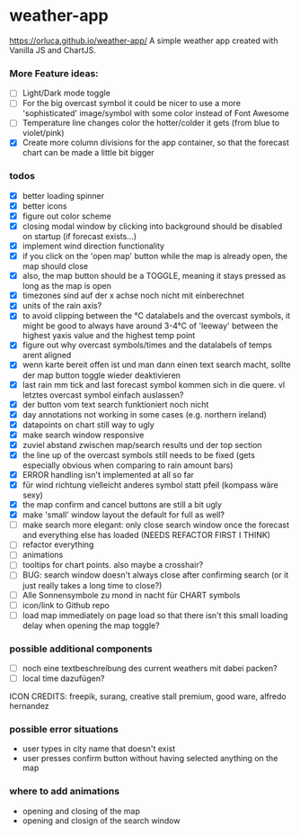 # weather-app

https://orluca.github.io/weather-app/
A simple weather app created with Vanilla JS and ChartJS.

### More Feature ideas:

- [ ] Light/Dark mode toggle
- [ ] For the big overcast symbol it could be nicer to use a more 'sophisticated' image/symbol with some color instead of Font Awesome
- [ ] Temperature line changes color the hotter/colder it gets (from blue to violet/pink)
- [x] Create more column divisions for the app container, so that the forecast chart can be made a little bit bigger

### todos

- [x] better loading spinner
- [x] better icons
- [x] figure out color scheme
- [x] closing modal window by clicking into background should be disabled on startup (if forecast exists...)
- [x] implement wind direction functionality
- [x] if you click on the 'open map' button while the map is already open, the map should close
- [x] also, the map button should be a TOGGLE, meaning it stays pressed as long as the map is open
- [x] timezones sind auf der x achse noch nicht mit einberechnet
- [x] units of the rain axis?
- [x] to avoid clipping between the °C datalabels and the overcast symbols, it might be good to always have around 3-4°C of 'leeway' between the highest yaxis value and the highest temp point
- [x] figure out why overcast symbols/times and the datalabels of temps arent aligned
- [x] wenn karte bereit offen ist und man dann einen text search macht, sollte der map button toggle wieder deaktivieren
- [x] last rain mm tick and last forecast symbol kommen sich in die quere. vl letztes overcast symbol einfach auslassen?
- [x] der button vom text search funktioniert noch nicht
- [x] day annotations not working in some cases (e.g. northern ireland)
- [x] datapoints on chart still way to ugly
- [x] make search window responsive
- [x] zuviel abstand zwischen map/search results und der top section
- [x] the line up of the overcast symbols still needs to be fixed (gets especially obvious when comparing to rain amount bars)
- [x] ERROR handling isn't implemented at all so far
- [x] für wind richtung vielleicht anderes symbol statt pfeil (kompass wäre sexy)
- [x] the map confirm and cancel buttons are still a bit ugly
- [x] make 'small' window layout the default for full as well?
- [ ] make search more elegant: only close search window once the forecast and everything else has loaded (NEEDS REFACTOR FIRST I THINK)
- [ ] refactor everything
- [ ] animations
- [ ] tooltips for chart points. also maybe a crosshair?
- [ ] BUG: search window doesn't always close after confirming search (or it just really takes a long time to close?)
- [ ] Alle Sonnensymbole zu mond in nacht für CHART symbols
- [ ] icon/link to Github repo
- [ ] load map immediately on page load so that there isn't this small loading delay when opening the map toggle?

### possible additional components

- [ ] noch eine textbeschreibung des current weathers mit dabei packen?
- [ ] local time dazufügen?

ICON CREDITS: freepik, surang, creative stall premium, good ware, alfredo hernandez

### possible error situations

- user types in city name that doesn't exist
- user presses confirm button without having selected anything on the map

### where to add animations

- opening and closing of the map
- opening and closign of the search window
